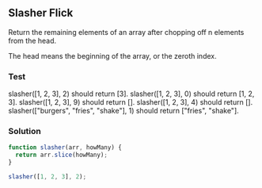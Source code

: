 ## Slasher Flick 
Return the remaining elements of an array after chopping off n elements from the head.

The head means the beginning of the array, or the zeroth index.

### Test 
slasher([1, 2, 3], 2) should return [3].
slasher([1, 2, 3], 0) should return [1, 2, 3].
slasher([1, 2, 3], 9) should return [].
slasher([1, 2, 3], 4) should return [].
slasher(["burgers", "fries", "shake"], 1) should return ["fries", "shake"].

### Solution
```js
function slasher(arr, howMany) {
  return arr.slice(howMany);
}

slasher([1, 2, 3], 2);
```